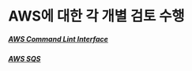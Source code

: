 # AWS에 대한 각 개별 검토 수행 

##### [AWS Command Lint Interface](https://github.com/keepinmindsh/lines_clouds/blob/main/aws/AWS_COMMAND_CLI.md)
##### [AWS SQS]() 